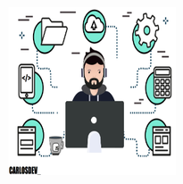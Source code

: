  


 
 <img width="300" height="300" src="assets/caneca.png">
                                                  

